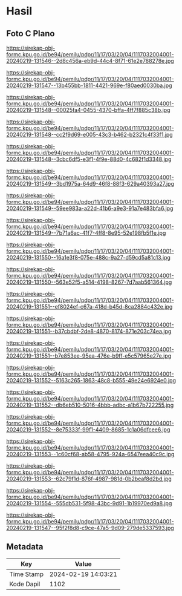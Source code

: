# Hasil

## Foto C Plano

https://sirekap-obj-formc.kpu.go.id/be94/pemilu/pdpr/11/17/03/20/04/1117032004001-20240219-131546--2d8c456a-eb9d-44c4-8f71-61e2e788278e.jpg

https://sirekap-obj-formc.kpu.go.id/be94/pemilu/pdpr/11/17/03/20/04/1117032004001-20240219-131547--13b455bb-1811-4421-969e-f80aed0030ba.jpg

https://sirekap-obj-formc.kpu.go.id/be94/pemilu/pdpr/11/17/03/20/04/1117032004001-20240219-131548--00025fa4-0455-4370-bffa-4ff7f885c38b.jpg

https://sirekap-obj-formc.kpu.go.id/be94/pemilu/pdpr/11/17/03/20/04/1117032004001-20240219-131548--cc2f9d69-e005-43c3-b462-b2321c4f33f1.jpg

https://sirekap-obj-formc.kpu.go.id/be94/pemilu/pdpr/11/17/03/20/04/1117032004001-20240219-131548--3cbc6df5-e3f1-4f9e-88d0-4c682f1d3348.jpg

https://sirekap-obj-formc.kpu.go.id/be94/pemilu/pdpr/11/17/03/20/04/1117032004001-20240219-131549--3bd1975a-64d9-46f8-88f3-629a40393a27.jpg

https://sirekap-obj-formc.kpu.go.id/be94/pemilu/pdpr/11/17/03/20/04/1117032004001-20240219-131549--59ee983a-a22d-41b6-a9e3-91a7e483bfa6.jpg

https://sirekap-obj-formc.kpu.go.id/be94/pemilu/pdpr/11/17/03/20/04/1117032004001-20240219-131549--7b71a6ac-41f7-4ff8-8e95-52e198fb5f1e.jpg

https://sirekap-obj-formc.kpu.go.id/be94/pemilu/pdpr/11/17/03/20/04/1117032004001-20240219-131550--16a1e3f8-075e-488c-9a27-d59cd5a81c13.jpg

https://sirekap-obj-formc.kpu.go.id/be94/pemilu/pdpr/11/17/03/20/04/1117032004001-20240219-131550--563e52f5-a514-4198-8267-7d7aab561364.jpg

https://sirekap-obj-formc.kpu.go.id/be94/pemilu/pdpr/11/17/03/20/04/1117032004001-20240219-131551--ef8024ef-c67a-418d-b45d-8ca2884c432e.jpg

https://sirekap-obj-formc.kpu.go.id/be94/pemilu/pdpr/11/17/03/20/04/1117032004001-20240219-131551--b37cbdbf-2de8-4870-8174-871e203c74ea.jpg

https://sirekap-obj-formc.kpu.go.id/be94/pemilu/pdpr/11/17/03/20/04/1117032004001-20240219-131551--b7e853ee-95ea-476e-b9ff-e5c57965e27e.jpg

https://sirekap-obj-formc.kpu.go.id/be94/pemilu/pdpr/11/17/03/20/04/1117032004001-20240219-131552--5163c265-1863-48c8-b555-49e24e6924e0.jpg

https://sirekap-obj-formc.kpu.go.id/be94/pemilu/pdpr/11/17/03/20/04/1117032004001-20240219-131552--db6eb510-5016-4bbb-adbc-a1b67b722255.jpg

https://sirekap-obj-formc.kpu.go.id/be94/pemilu/pdpr/11/17/03/20/04/1117032004001-20240219-131552--8e75333f-99f1-4409-8685-1c1a06dfcee6.jpg

https://sirekap-obj-formc.kpu.go.id/be94/pemilu/pdpr/11/17/03/20/04/1117032004001-20240219-131553--1c60cf68-ab58-4795-924a-6547eea40c9c.jpg

https://sirekap-obj-formc.kpu.go.id/be94/pemilu/pdpr/11/17/03/20/04/1117032004001-20240219-131553--62c79f1d-876f-4987-981d-0b2beaf8d2bd.jpg

https://sirekap-obj-formc.kpu.go.id/be94/pemilu/pdpr/11/17/03/20/04/1117032004001-20240219-131554--555db531-5f98-43bc-9d91-1b19970ed9a8.jpg

https://sirekap-obj-formc.kpu.go.id/be94/pemilu/pdpr/11/17/03/20/04/1117032004001-20240219-131547--95f2f8d8-c9ce-47a5-9d09-279de5337593.jpg


## Metadata

| Key        | Value               |
| ---------- | ------------------- |
| Time Stamp | 2024-02-19 14:03:21 |
| Kode Dapil | 1102                |



